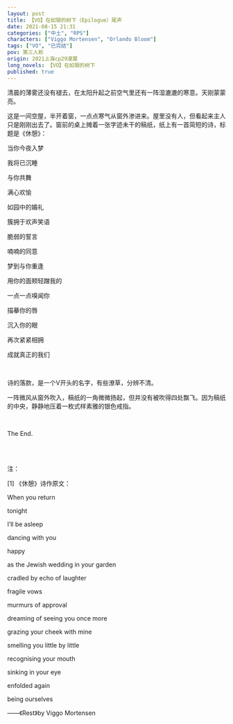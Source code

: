 ```yaml
---
layout: post
title: 【VO】在如银的树下（Epilogue）尾声
date: 2021-08-15 21:31
categories: ["中土", "RPS"]
characters: ["Viggo Mortensen", "Orlando Bloom"]
tags: ["VO", "已完结"]
pov: 第三人称
origin: 2021上海cp29漫展
long_novels: 【VO】在如银的树下
published: true
---
```


清晨的薄雾还没有褪去，在太阳升起之前空气里还有一阵湿漉漉的寒意。天刚蒙蒙亮。

这是一间空屋，半开着窗，一点点寒气从窗外渗进来。屋里没有人，但看起来主人只是刚刚出去了。窗前的桌上摊着一张字迹未干的稿纸，纸上有一首简短的诗，标题是《休憩》：

当你今夜入梦

我将已沉睡

与你共舞

满心欢愉

如园中的婚礼

簇拥于欢声笑语

脆弱的誓言

喃喃的同意

梦到与你重逢

用你的面颊轻蹭我的

一点一点嗅闻你

描摹你的唇

沉入你的眼

再次紧紧相拥

成就真正的我们

<br>

诗的落款，是一个V开头的名字，有些潦草，分辨不清。

一阵微风从窗外吹入，稿纸的一角微微扬起，但并没有被吹得四处飘飞。因为稿纸的中央，静静地压着一枚式样素雅的银色戒指。

<br>

The End.

<br><br>

注：

[1] 《休憩》诗作原文：

When you return

tonight

I’ll be asleep

dancing with you

happy

as the Jewish wedding in your garden

cradled by echo of laughter

fragile vows

murmurs of approval

dreaming of seeing you once more

grazing your cheek with mine

smelling you little by little

recognising your mouth

sinking in your eye

enfolded again

being ourselves

——《Rest》by Viggo Mortensen

